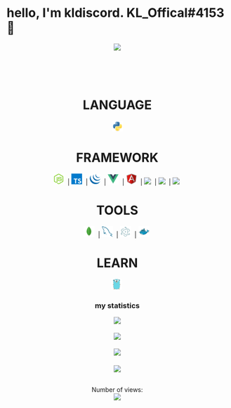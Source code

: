 # hello, I'm kldiscord. KL_Offical#4153 👋


<p align="center">
  <img src="https://images-ext-1.discordapp.net/external/qHfzdmcowV8-PYeYq9aSHu5yYPmXexfMRhAXUZb7AFU/%3Fsize%3D128%26quality%3Dlossless/https/cdn.discordapp.com/emojis/750330104655380552.gif">
</p><br/><br/><br/>

<h1 align="center">LANGUAGE</h1>

<p align="center"> 
  <code><img height="25" src="https://raw.githubusercontent.com/devicons/devicon/master/icons/python/python-original.svg"></code>
</p>

<h1 align="center">FRAMEWORK</h1>

<p align="center">
  <code><img height="25" src="https://raw.githubusercontent.com/devicons/devicon/master/icons/nodejs/nodejs-original.svg"></code>&nbsp; |
  <code><img height="25" src="https://raw.githubusercontent.com/devicons/devicon/master/icons/typescript/typescript-plain.svg"></code>&nbsp; |
  <code><img height="25" src="https://raw.githubusercontent.com/devicons/devicon/master/icons/jquery/jquery-original.svg"></code>&nbsp; |
  <code><img height="25" src="https://raw.githubusercontent.com/devicons/devicon/master/icons/vuejs/vuejs-original.svg"></code>&nbsp; |
  <code><img height="25" src="https://github.com/devicons/devicon/blob/master/icons/angularjs/angularjs-original.svg"></code>&nbsp; |
  <code><img height="25" src="https://cdn.icon-icons.com/icons2/2107/PNG/512/file_type_ejs_icon_130626.png"></code>&nbsp; |
  <code><img height="25" src="https://s3.amazonaws.com/oodles-technologies1/blog-images/d73085c7-ff2c-4edb-9a72-8e1333dac14e.png"></code>&nbsp; |
  <code><img height="25" src="https://geedew.com/assets/uploads/2012/10/mustacheimage.png"></code>&nbsp;
</p>

<h1 align="center">TOOLS</h1>
<p align="center">
    <code><img height="25" src="https://raw.githubusercontent.com/devicons/devicon/master/icons/mongodb/mongodb-original.svg"></code>&nbsp; |
    <code><img height="25" src="https://raw.githubusercontent.com/devicons/devicon/master/icons/mysql/mysql-original.svg"></code>&nbsp; |
    <code><img height="25" src="https://raw.githubusercontent.com/devicons/devicon/master/icons/electron/electron-original.svg"></code>&nbsp; |
    <code><img height="25" src="https://github.com/devicons/devicon/blob/master/icons/docker/docker-original.svg"></code>&nbsp;
</p>

<h1 align="center">LEARN</h1>
<p align="center">
    <code><img height="25" src="https://raw.githubusercontent.com/devicons/devicon/master/icons/go/go-original.svg"></code>&nbsp;
</p>


<div align="center">
    <h3> my statistics</h3>
    <img src="https://activity-graph.herokuapp.com/graph?username=notpunchnox"><br /><br />
    <img src="https://github-readme-stats.vercel.app/api?username=NotPunchnox&show_icons=true&theme=jolly&count_private=true" /><br /><br />
    <img src="https://github-readme-stats.vercel.app/api/wakatime?username=NotPunchnox&theme=jolly&count_private=true" /><br /><br />
    <img align="center" src="https://github-readme-stats.vercel.app/api/top-langs/?username=NotPunchnox&layout=compact&theme=jolly&count_private=true" /><br />
</div>


<p align="center">
    <br>Number of views: <br>
    <img src="https://profile-counter.glitch.me/kldiscord/count.svg" />
</p>


